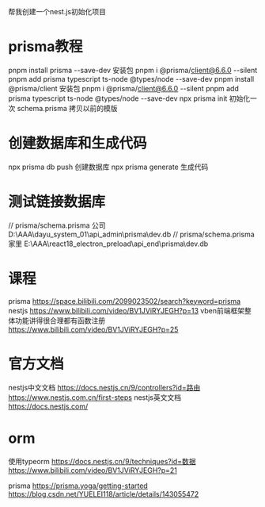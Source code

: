帮我创建一个nest.js初始化项目

# prisma教程
pnpm install     prisma --save-dev    安装包        pnpm i @prisma/client@6.6.0 --silent  pnpm add prisma typescript ts-node @types/node --save-dev
pnpm install     @prisma/client       安装包        pnpm i @prisma/client@6.6.0 --silent  pnpm add prisma typescript ts-node @types/node --save-dev
npx prisma init                       初始化一次
schema.prisma                         拷贝以前的模版

# 创建数据库和生成代码
npx prisma db push                    创建数据库
npx prisma generate                   生成代码

# 测试链接数据库
// prisma/schema.prisma    公司     D:\AAA\dayu_system_01\api_admin\prisma\dev.db
// prisma/schema.prisma    家里     E:\AAA\react18_electron_preload\api_end\prisma\dev.db



# 课程
prisma                                     https://space.bilibili.com/2099023502/search?keyword=prisma
nestjs                                     https://www.bilibili.com/video/BV1JViRYJEGH?p=13
vben前端框架整体功能讲得很合理都有函数注册     https://www.bilibili.com/video/BV1JViRYJEGH?p=25



# 官方文档 
nestjs中文文档        https://docs.nestjs.cn/9/controllers?id=路由                    https://www.nestjs.com.cn/first-steps
nestjs英文文档        https://docs.nestjs.com/



# orm
使用typeorm
https://docs.nestjs.cn/9/techniques?id=数据
https://www.bilibili.com/video/BV1JViRYJEGH?p=21

prisma
https://prisma.yoga/getting-started
https://blog.csdn.net/YUELEI118/article/details/143055472


# 